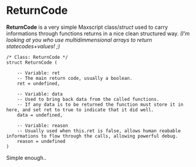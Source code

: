 

# ReturnCode
**ReturnCode** is a very simple Maxscript class/*struct* used to carry informations through functions returns in a nice clean structured way. *(I'm looking at you who use multidimmensional arrays to return statecodes+values! ;)*


```maxscript
/* Class: ReturnCode */
struct ReturnCode (

	-- Variable: ret
	-- The main return code, usually a boolean.
	ret = undefined,
	
	-- Variable: data
	-- Used to bring back data from the called functions. 
	-- If any data is to be returned the function must store it in here, and set ret to true to indicate that it did well.
	data = undefined,

	-- Variable: reason
	-- Usually used when this.ret is false, allows human reabable informations to flow through the calls, allowing powerful debug. 
	reason = undefined
)
```
Simple enough..

